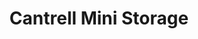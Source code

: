 ---
title: "Cantrell Mini Storage"
url: /little-rock/cantrell-mini-storage-cantrell-road/
shop: Mieten
---